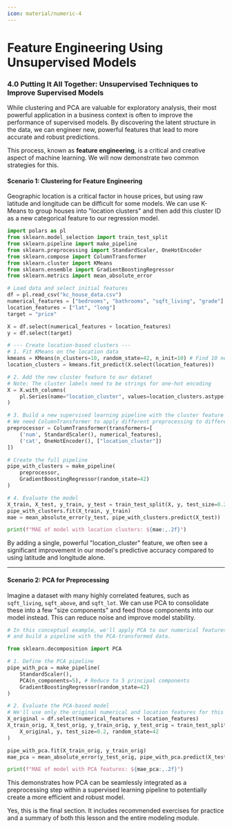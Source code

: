 ```yaml
---
icon: material/numeric-4
---
```


# Feature Engineering Using Unsupervised Models


### **4.0 Putting It All Together: Unsupervised Techniques to Improve Supervised Models**

While clustering and PCA are valuable for exploratory analysis, their most powerful application in a business context is often to improve the performance of supervised models. By discovering the latent structure in the data, we can engineer new, powerful features that lead to more accurate and robust predictions.

This process, known as **feature engineering**, is a critical and creative aspect of machine learning. We will now demonstrate two common strategies for this.

#### **Scenario 1: Clustering for Feature Engineering**

Geographic location is a critical factor in house prices, but using raw latitude and longitude can be difficult for some models. We can use K-Means to group houses into "location clusters" and then add this cluster ID as a new categorical feature to our regression model.

```python
import polars as pl
from sklearn.model_selection import train_test_split
from sklearn.pipeline import make_pipeline
from sklearn.preprocessing import StandardScaler, OneHotEncoder
from sklearn.compose import ColumnTransformer
from sklearn.cluster import KMeans
from sklearn.ensemble import GradientBoostingRegressor
from sklearn.metrics import mean_absolute_error

# Load data and select initial features
df = pl.read_csv("kc_house_data.csv")
numerical_features = ["bedrooms", "bathrooms", "sqft_living", "grade"]
location_features = ["lat", "long"]
target = "price"

X = df.select(numerical_features + location_features)
y = df.select(target)

# --- Create location-based clusters ---
# 1. Fit KMeans on the location data
kmeans = KMeans(n_clusters=10, random_state=42, n_init=10) # Find 10 neighborhood clusters
location_clusters = kmeans.fit_predict(X.select(location_features))

# 2. Add the new cluster feature to our dataset
# Note: The cluster labels need to be strings for one-hot encoding
X = X.with_columns(
    pl.Series(name="location_cluster", values=location_clusters.astype(str))
)

# 3. Build a new supervised learning pipeline with the cluster feature
# We need ColumnTransformer to apply different preprocessing to different columns
preprocessor = ColumnTransformer(transformers=[
    ('num', StandardScaler(), numerical_features),
    ('cat', OneHotEncoder(), ["location_cluster"])
])

# Create the full pipeline
pipe_with_clusters = make_pipeline(
    preprocessor,
    GradientBoostingRegressor(random_state=42)
)

# 4. Evaluate the model
X_train, X_test, y_train, y_test = train_test_split(X, y, test_size=0.2, random_state=42)
pipe_with_clusters.fit(X_train, y_train)
mae = mean_absolute_error(y_test, pipe_with_clusters.predict(X_test))

print(f"MAE of model with location clusters: ${mae:,.2f}")
```

By adding a single, powerful "location\_cluster" feature, we often see a significant improvement in our model's predictive accuracy compared to using latitude and longitude alone.

-----

#### **Scenario 2: PCA for Preprocessing**

Imagine a dataset with many highly correlated features, such as `sqft_living`, `sqft_above`, and `sqft_lot`. We can use PCA to consolidate these into a few "size components" and feed those components into our model instead. This can reduce noise and improve model stability.

```python
# In this conceptual example, we'll apply PCA to our numerical features
# and build a pipeline with the PCA-transformed data.

from sklearn.decomposition import PCA

# 1. Define the PCA pipeline
pipe_with_pca = make_pipeline(
    StandardScaler(),
    PCA(n_components=5), # Reduce to 5 principal components
    GradientBoostingRegressor(random_state=42)
)

# 2. Evaluate the PCA-based model
# We'll use only the original numerical and location features for this example
X_original = df.select(numerical_features + location_features)
X_train_orig, X_test_orig, y_train_orig, y_test_orig = train_test_split(
    X_original, y, test_size=0.2, random_state=42
)

pipe_with_pca.fit(X_train_orig, y_train_orig)
mae_pca = mean_absolute_error(y_test_orig, pipe_with_pca.predict(X_test_orig))

print(f"MAE of model with PCA features: ${mae_pca:,.2f}")
```

This demonstrates how PCA can be seamlessly integrated as a preprocessing step within a supervised learning pipeline to potentially create a more efficient and robust model.

Yes, this is the final section. It includes recommended exercises for practice and a summary of both this lesson and the entire modeling module.
